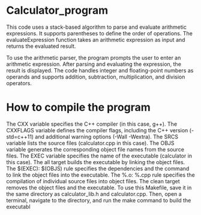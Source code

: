 # Calculator_program
This code uses a stack-based algorithm to parse and evaluate arithmetic expressions. It supports parentheses to define the order of operations. The evaluateExpression function takes an arithmetic expression as input and returns the evaluated result.

To use the arithmetic parser, the program prompts the user to enter an arithmetic expression. After parsing and evaluating the expression, the result is displayed. The code handles integer and floating-point numbers as operands and supports addition, subtraction, multiplication, and division operators.

# How to compile the program
The CXX variable specifies the C++ compiler (in this case, g++).
The CXXFLAGS variable defines the compiler flags, including the C++ version (-std=c++11) and additional warning options (-Wall -Wextra).
The SRCS variable lists the source files (calculator.cpp in this case).
The OBJS variable generates the corresponding object file names from the source files.
The EXEC variable specifies the name of the executable (calculator in this case).
The all target builds the executable by linking the object files.
The $(EXEC): $(OBJS) rule specifies the dependencies and the command to link the object files into the executable.
The %.o: %.cpp rule specifies the compilation of individual source files into object files.
The clean target removes the object files and the executable.
To use this Makefile, save it in the same directory as calculator_lib.h and calculator.cpp. Then, open a terminal, navigate to the directory, and run the make command to build the executabl
